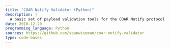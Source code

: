```yaml
---
title: "COAR Notify Validator (Python)"
description: |
  A basic set of payload validation tools for the COAR Notify protocol. Also available as a <a href="https://pypi.org/project/coar-notify-validator/" class="external-link">Python package</a> 
date: 2018-12-20
programming_language: Python
sources: https://github.com/seanwiseman/coar-notify-validator
type: code-bases
---
```


